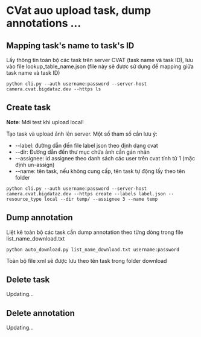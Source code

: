 # CVat auo upload task, dump annotations ...

## Mapping task's name to task's ID
Lấy thông tin toàn bộ các task trên server CVAT (task name và task ID), lưu vào file lookup_table_name.json (file này sẽ được sử dụng để mapping giữa task name và task ID)
~~~
python cli.py --auth username:password --server-host camera.cvat.bigdataz.dev --https ls
~~~

## Create task
**Note**: Mới test khi upload local!

Tạo task và upload ảnh lên server. Một số tham số cần lưu ý:

* --label: đường dẫn đến file label json theo định dạng cvat
* --dir: Đường dẫn đến thư mục chứa ảnh cần gán nhãn
* --assignee: id assignee theo danh sách các user trên cvat tính từ 1 (mặc định un-assign)
* --name: tên task, nếu không cung cấp, tên task tự động lấy theo tên folder

~~~
python cli.py --auth username:password --server-host camera.cvat.bigdataz.dev --https create --labels label.json --resource_type local --dir temp/ --assignee 3 --name temp
~~~

## Dump annotation
Liệt kê toàn bộ các task cần dump annotation theo từng dòng trong file list_name_download.txt

~~~
python auto_download.py list_name_download.txt username:password
~~~

Toàn bộ file xml sẽ được lưu theo tên task trong folder download

## Delete task
Updating...

## Delete annotation
Updating...